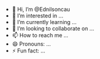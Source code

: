 - 👋 Hi, I’m @Ednilsoncau
- 👀 I’m interested in ...
- 🌱 I’m currently learning ...
- 💞️ I’m looking to collaborate on ...
- 📫 How to reach me ...
- 😄 Pronouns: ...
- ⚡ Fun fact: ...

<!---
Ednilsoncau/Ednilsoncau is a ✨ special ✨ repository because its `README.md` (this file) appears on your GitHub profile.
You can click the Preview link to take a look at your changes.
--->
